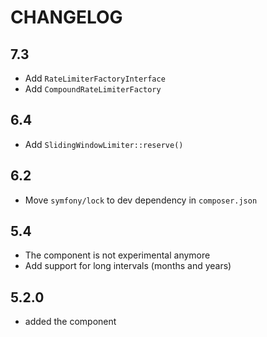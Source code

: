 CHANGELOG
=========

7.3
---

 * Add `RateLimiterFactoryInterface`
 * Add `CompoundRateLimiterFactory`

6.4
---

 * Add `SlidingWindowLimiter::reserve()`

6.2
---

 * Move `symfony/lock` to dev dependency in `composer.json`

5.4
---

 * The component is not experimental anymore
 * Add support for long intervals (months and years)

5.2.0
-----

 * added the component
